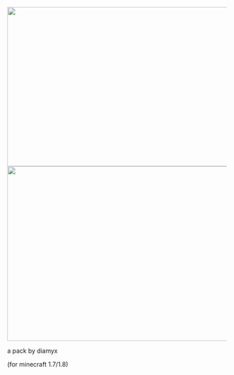 <p align="center">
  <img src="https://i.imgur.com/tCE7Ezf.png" width="1919" height="365" title="Screenshots">
  <a href="https://github.com/Diamyx/diamyx-pack/releases">
    <img src="https://i.imgur.com/Pd19Xpx.png" width="1919" height="400" title="Downloads">
  </a>
</p>

a pack by diamyx

(for minecraft 1.7/1.8)
